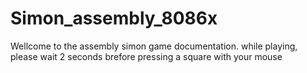 # Simon_assembly_8086x
Wellcome to the assembly simon game documentation.
while playing, please wait 2 seconds brefore pressing a square with your mouse
